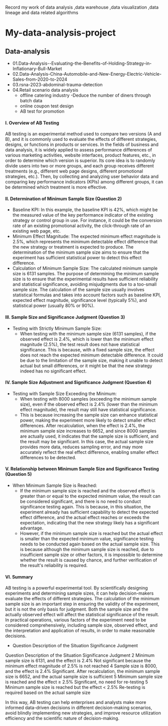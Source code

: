 Record my work of data analysis ,data warehouse ,data visualization ,data lineage and data related algorithms
# My-data-analysis-project
## Data-analysis

- 01.Data-Analysis--Evaluating-the-Benefits-of-Holding-Strategy-in-Inflationary-Bull-Market
- 02.Data-Analysis-China-Automobile-and-New-Energy-Electric-Vehicle-Sales-from-2020-to-2024
- 03.rsna-2023-abdominal-trauma-detection
- 04.Retail scenario data analysis
  - offline catering industry -Deduce the number of diners through batch data
  - online coupon test design
  - AB test for promotion


#### I. Overview of AB Testing
AB testing is an experimental method used to compare two versions (A and B), and it is commonly used to evaluate the effects of different strategies, designs, or functions in products or services. In the fields of business and data analysis, it is widely applied to assess performance differences of various marketing activities, website interfaces, product features, etc., in order to determine which version is superior. Its core idea is to randomly divide users into two or more groups, and each group receives different treatments (e.g., different web page designs, different promotional strategies, etc.). Then, by collecting and analyzing user behavior data and comparing key performance indicators (KPIs) among different groups, it can be determined which treatment is more effective.

#### II. Determination of Minimum Sample Size (Question 2)
- Baseline KPI: In this example, the baseline KPI is 42%, which might be the measured value of the key performance indicator of the existing strategy or control group in use. For instance, it could be the conversion rate of an existing promotional activity, the click-through rate of an existing web page, etc.
- Minimum Effect Magnitude: The expected minimum effect magnitude is 2.5%, which represents the minimum detectable effect difference that the new strategy or treatment is expected to produce. The determination of the minimum sample size aims to ensure that the experiment has sufficient statistical power to detect this effect difference.
- Calculation of Minimum Sample Size: The calculated minimum sample size is 6131 samples. The purpose of determining the minimum sample size is to ensure that the experimental results have sufficient reliability and statistical significance, avoiding misjudgments due to a too-small sample size. The calculation of the sample size usually involves statistical formulas and takes into account factors such as baseline KPI, expected effect magnitude, significance level (typically 5%), and statistical power (usually 80% or 90%).

#### III. Sample Size and Significance Judgment (Question 3)
- Testing with Strictly Minimum Sample Size:
  - When testing with the minimum sample size (6131 samples), if the observed effect is 2.4%, which is lower than the minimum effect magnitude (2.5%), the test result does not have statistical significance. This is because, with a fixed sample size, the effect does not reach the expected minimum detectable difference. It could be due to the limitation of the sample size, making it unable to detect actual but small differences, or it might be that the new strategy indeed has no significant effect.

#### IV. Sample Size Adjustment and Significance Judgment (Question 4)
- Testing with Sample Size Exceeding the Minimum:
  - When testing with 8000 samples (exceeding the minimum sample size), even if the observed effect is 2.4% (lower than the minimum effect magnitude), the result may still have statistical significance.
  - This is because increasing the sample size can enhance statistical power, making the experiment more likely to detect smaller effect differences. After recalculation, when the effect is 2.4%, the minimum sample size increases to 6652, and since 8000 samples are actually used, it indicates that the sample size is sufficient, and the result may be significant. In this case, the actual sample size provides more data, reduces sampling error, and may more accurately reflect the real effect difference, enabling smaller effect differences to be detected.

#### V. Relationship between Minimum Sample Size and Significance Testing (Question 5)
- When Minimum Sample Size is Reached:
  - If the minimum sample size is reached and the observed effect is greater than or equal to the expected minimum value, the result can be considered significant, and there is no need to conduct significance testing again. This is because, in this situation, the experiment already has sufficient capability to detect the expected effect difference, and the actual effect reaches or exceeds the expectation, indicating that the new strategy likely has a significant advantage.
  - However, if the minimum sample size is reached but the actual effect is smaller than the expected minimum value, significance testing needs to be conducted again based on the actual sample size. This is because although the minimum sample size is reached, due to insufficient sample size or other factors, it is impossible to determine whether the result is caused by chance, and further verification of the result's reliability is required.

#### VI. Summary
AB testing is a powerful experimental tool. By scientifically designing experiments and determining sample sizes, it can help decision-makers evaluate the effects of different strategies. The calculation of the minimum sample size is an important step in ensuring the validity of the experiment, but it is not the only basis for judgment. Both the sample size and the actually observed effect will affect the statistical significance of the result. In practical operations, various factors of the experiment need to be considered comprehensively, including sample size, observed effect, and the interpretation and application of results, in order to make reasonable decisions.

- Question	Description of the Situation	Significance Judgment

Question	Description of the Situation	Significance Judgment
2	Minimum sample size is 6131, and the effect is 2.4%	Not significant because the minimum effect magnitude of 2.5% is not reached
4	Sample size is 8000, and the effect is 2.4%	Significant. After recalculation, the minimum sample size is 6652, and the actual sample size is sufficient
5	Minimum sample size is reached and the effect ≥ 2.5%	Significant, no need for re-testing
5	Minimum sample size is reached but the effect < 2.5%	Re-testing is required based on the actual sample size


In this way, AB testing can help enterprises and analysts make more informed data-driven decisions in different decision-making scenarios, avoid blindly implementing new strategies, and improve resource utilization efficiency and the scientific nature of decision-making.